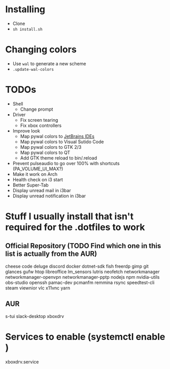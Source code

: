 # Installing

- Clone
- `sh install.sh`

# Changing colors

- Use `wal` to generate a new scheme
- `.update-wal-colors`

# TODOs

- Shell
  - Change prompt
- Driver
  - Fix screen tearing
  - Fix xbox controllers
- Improve look
  - Map pywal colors to [JetBrains IDEs](https://github.com/0x6C38/intellijPywal)
  - Map pywal colors to Visual Sutido Code
  - Map pywal colors to GTK 2/3
  - Map pywal colors to QT
  - Add GTK theme reload to bin/.reload
- Prevent pulseaudio to go over 100% with shortcuts (PA_VOLUME_UI_MAX?)
- Make it work on Arch
- Health check on i3 start
- Better Super-Tab
- Display unread mail in i3bar
- Display unread notification in i3bar

# Stuff I usually install that isn't required for the .dotfiles to work

## Official Repository (TODO Find which one in this list is actually from the AUR)

cheese
code
deluge
discord
docker
dotnet-sdk
fish
freerdp
gimp
git
glances
gufw
htop
libreoffice
lm_sensors
lutris
neofetch
networkmanager
networkmanager-openvpn
networkmanager-pptp
nodejs
npm
nvidia-utils
obs-studio
openssh
pamac-dev
pcmanfm
remmina
rsync
speedtest-cli
steam
viewnior
vlc
x11vnc
yarn

## AUR

s-tui
slack-desktop
xboxdrv

# Services to enable (systemctl enable <service>)

xboxdrv.service